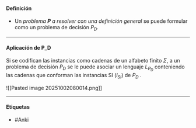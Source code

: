 #### Definición
- Un *problema **P** a resolver con una definición general* se puede formular como un problema de decisión $P_D$.

***
#### Aplicación de P_D

Si se codifican las instancias como cadenas de un alfabeto finito $\Sigma$, a un problema de decisión $P_D$ se le puede asociar un lenguaje $L_{P_D}$ conteniendo las cadenas que conforman las instancias SI ($l_{SI}$) de $P_D$ .

![[Pasted image 20251002080014.png]]
***
#### Etiquetas
- #Anki 